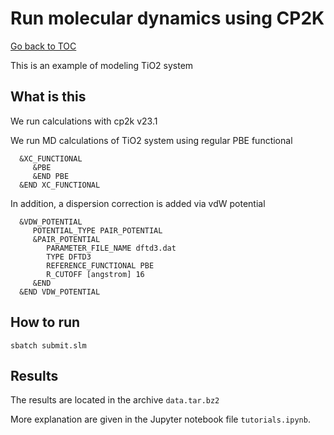 # Run molecular dynamics using CP2K

[Go back to TOC](../../../../../README.md)

This is an example of modeling TiO2 system

## What is this

  We run calculations with cp2k v23.1

  We run MD calculations of TiO2 system using regular PBE functional

      &XC_FUNCTIONAL
         &PBE
         &END PBE
      &END XC_FUNCTIONAL


  In addition, a dispersion correction is added via vdW potential

      &VDW_POTENTIAL
         POTENTIAL_TYPE PAIR_POTENTIAL 
         &PAIR_POTENTIAL
            PARAMETER_FILE_NAME dftd3.dat
            TYPE DFTD3
            REFERENCE_FUNCTIONAL PBE
            R_CUTOFF [angstrom] 16
         &END
      &END VDW_POTENTIAL



## How to run

    sbatch submit.slm

## Results 

  The results are located in the archive `data.tar.bz2`

  More explanation are given in the Jupyter notebook file `tutorials.ipynb`.
